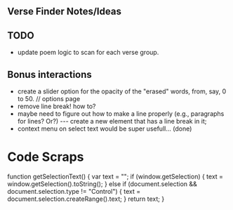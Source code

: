 Verse Finder Notes/Ideas
------------------------

## TODO
- update poem logic to scan for each verse group.

## Bonus interactions
- create a slider option for the opacity of the "erased" words, from, say, 0 to 50. // options page
- remove line break! how to?
- maybe need to figure out how to make a line properly (e.g., paragraphs for lines? Or?)
--- create a new element that has a line break in it;
- context menu on select text would be super usefull... (done)

# Code Scraps

function getSelectionText() {
    var text = "";
    if (window.getSelection) {
        text = window.getSelection().toString();
    } else if (document.selection && document.selection.type != "Control") {
        text = document.selection.createRange().text;
    }
    return text;
}
